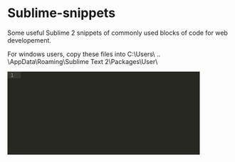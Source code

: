 # Sublime-snippets

Some useful Sublime 2 snippets of commonly used blocks of code for web developement.

For windows users, copy these files into C:\Users\ .. \AppData\Roaming\Sublime Text 2\Packages\User\

![Comment Snippet Preview](CommentSnippets.gif)
